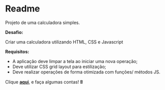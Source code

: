 # Readme

Projeto de uma calculadora simples.

**Desafio:**

Criar uma calculadora utilizando HTML, CSS e Javascript

**Requisitos:**

  * A aplicação deve limpar a tela ao iniciar uma nova operação;
  * Deve utilizar CSS grid layout para estilização;
  * Deve realizar operações de forma otimizada com funções/ métodos JS.



Clique [**aqui**](https://flipefrontdev.github.io/calculadora/), e faça algumas contas! 🖩